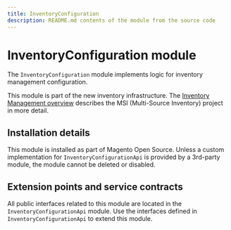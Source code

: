 ```yaml
---
title: InventoryConfiguration
description: README.md contents of the module from the source code
---
```


# InventoryConfiguration module

The `InventoryConfiguration` module implements logic for inventory management configuration.

This module is part of the new inventory infrastructure. The
[Inventory Management overview](https://developer.adobe.com/commerce/webapi/rest/inventory/)
describes the MSI (Multi-Source Inventory) project in more detail.

## Installation details

This module is installed as part of Magento Open Source. Unless a custom implementation for
`InventoryConfigurationApi` is provided by a 3rd-party module, the module cannot be deleted or disabled.

## Extension points and service contracts

All public interfaces related to this module are located in the `InventoryConfigurationApi` module.
Use the interfaces defined in `InventoryConfigurationApi` to extend this module.

